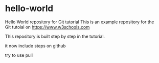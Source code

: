 # hello-world
Hello World repository for Git tutorial
This is an example repository for the Git tutoial on https://www.w3schools.com

This repository is built step by step in the tutorial.

it now include steps on github

try to use pull
